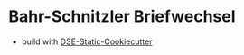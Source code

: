 # Bahr-Schnitzler Briefwechsel


* build with [DSE-Static-Cookiecutter](https://github.com/acdh-oeaw/dse-static-cookiecutter)
